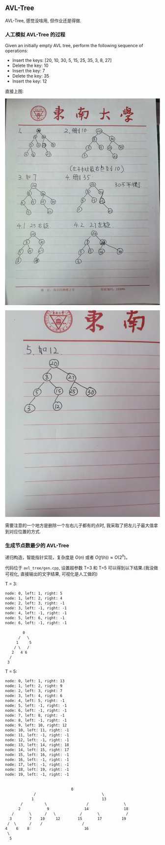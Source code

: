 ## AVL-Tree

AVL-Tree, 感觉没啥用, 但作业还是得做.

### 人工模拟 AVL-Tree 的过程

Given an initially empty AVL tree, perform the following sequence of operations:

- Insert the keys: [20, 10, 30, 5, 15, 25, 35, 3, 8, 27]
- Delete the key: 10
- Insert the key: 7
- Delete the key: 35
- Insert the key: 12

直接上图:

![p1](./p1.jpg)

![p2](./p2.jpg)

需要注意的一个地方是删除一个左右儿子都有的点时, 我采取了把左儿子最大值拿到对应位置的方式.

### 生成节点数最少的 AVL-Tree

递归构造，智能指针实现，复杂度是 $O(n)$ 或者 $O(f(h))\approx O(2^h)$。

代码位于 `avl_tree/gen.cpp`, 设置超参数 T=3 和 T=5 可以得到以下结果.(我没做可视化, 直接输出的文字结果, 可视化是人工做的)

T = 3:

```
node: 0, left: 1, right: 5
node: 1, left: 2, right: 4
node: 2, left: 3, right: -1
node: 3, left: -1, right: -1
node: 4, left: -1, right: -1
node: 5, left: 6, right: -1
node: 6, left: -1, right: -1

        0
      /   \
     1     5
    / \   /
   2   4 6
  /
 3
```

T = 5:

```
node: 0, left: 1, right: 13
node: 1, left: 2, right: 9
node: 2, left: 3, right: 7
node: 3, left: 4, right: 6
node: 4, left: 5, right: -1
node: 5, left: -1, right: -1
node: 6, left: -1, right: -1
node: 7, left: 8, right: -1
node: 8, left: -1, right: -1
node: 9, left: 10, right: 12
node: 10, left: 11, right: -1
node: 11, left: -1, right: -1
node: 12, left: -1, right: -1
node: 13, left: 14, right: 18
node: 14, left: 15, right: 17
node: 15, left: 16, right: -1
node: 16, left: -1, right: -1
node: 17, left: -1, right: -1
node: 18, left: 19, right: -1
node: 19, left: -1, right: -1


                              0
             /                              \
            1                               13
       /          \                  /                \
      2            9                14                18
   /       \      /   \           /       \            /
  3        7    10     12        15       17         19
 /  \      /    /                  /
4    6    8                         16
 \
  5
```